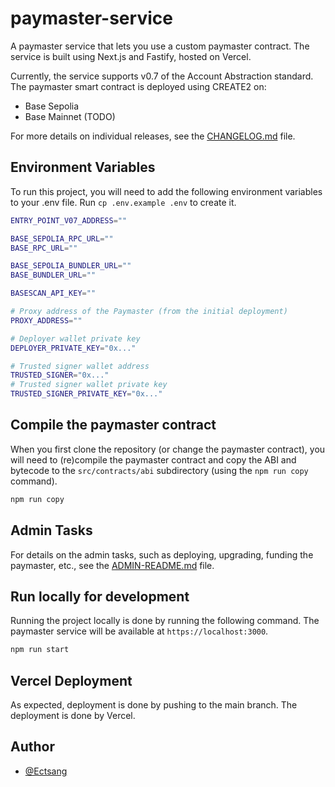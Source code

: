 # paymaster-service

A paymaster service that lets you use a custom paymaster contract. The service is built using Next.js and Fastify, hosted on Vercel.

Currently, the service supports v0.7 of the Account Abstraction standard. The paymaster smart contract is deployed using CREATE2 on:

- Base Sepolia
- Base Mainnet (TODO)

For more details on individual releases, see the [CHANGELOG.md](CHANGELOG.md) file.

## Environment Variables

To run this project, you will need to add the following environment variables to your .env file. Run `cp .env.example .env` to create it.

```bash
ENTRY_POINT_V07_ADDRESS=""

BASE_SEPOLIA_RPC_URL=""
BASE_RPC_URL=""

BASE_SEPOLIA_BUNDLER_URL=""
BASE_BUNDLER_URL=""

BASESCAN_API_KEY=""

# Proxy address of the Paymaster (from the initial deployment)
PROXY_ADDRESS=""

# Deployer wallet private key
DEPLOYER_PRIVATE_KEY="0x..."

# Trusted signer wallet address
TRUSTED_SIGNER="0x..."
# Trusted signer wallet private key
TRUSTED_SIGNER_PRIVATE_KEY="0x..."
```

## Compile the paymaster contract

When you first clone the repository (or change the paymaster contract), you will need to (re)compile the paymaster contract and copy the ABI and bytecode to the `src/contracts/abi` subdirectory (using the `npm run copy` command).

```bash
npm run copy
```

## Admin Tasks

For details on the admin tasks, such as deploying, upgrading, funding the paymaster, etc., see the [ADMIN-README.md](ADMIN-README.md) file.

## Run locally for development

Running the project locally is done by running the following command. The paymaster service will be available at `https://localhost:3000`.

```bash
npm run start
```

## Vercel Deployment

As expected, deployment is done by pushing to the main branch. The deployment is done by Vercel.

## Author

- [@Ectsang](https://www.github.com/Ectsang)
